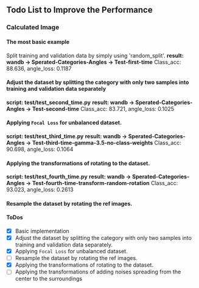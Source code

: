 ## Todo List to Improve the Performance

### Calculated Image

#### The most basic example
Split training and validation data by simply using 'random_split'.
**result: wandb -> Sperated-Categories-Angles -> Test-first-time**
Class_acc: 88.636, angle_loss: 0.1187

#### Adjust the dataset by splitting the category with only two samples into training and validation data separately
**script: test/test_second_time.py**
**result: wandb -> Sperated-Categories-Angles -> Test-second-time**
Class_acc: 83.721, angle_loss: 0.1025

#### Applying `Focal Loss` for unbalanced dataset.
**script: test/test_third_time.py**
**result: wandb -> Sperated-Categories-Angles -> Test-third-time-gamma-3.5-no-class-weights**
Class_acc: 90.698, angle_loss: 0.1064

#### Applying the transformations of rotating to the dataset.
**script: test/test_fourth_time.py**
**result: wandb -> Sperated-Categories-Angles -> Test-fourth-time-transform-random-rotation**
Class_acc: 93.023, angle_loss: 0.2613

#### Resample the dataset by rotating the ref images.

#### ToDos
- [x] Basic implementation
- [x] Adjust the dataset by splitting the category with only two samples into training and validation data separately.
- [x] Applying `Focal Loss` for unbalanced dataset.
- [ ] Resample the dataset by rotating the ref images.
- [x] Applying the transformations of rotating to the dataset.
- [ ] Applying the transformations of adding noises spreading from the center to the surroundings